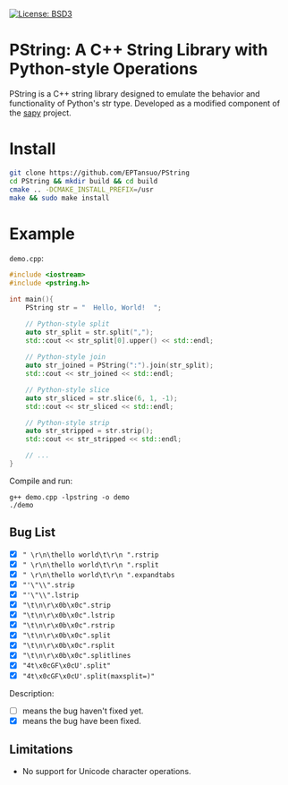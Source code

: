 [![License: BSD3](https://img.shields.io/badge/License-BSD3-yellow.svg)](https://opensource.org/licenses/bsd-3-clause)

# PString: A C++ String Library with Python-style Operations

PString is a C++ string library designed to emulate the behavior and functionality of Python's str type. Developed as a modified component of the [sapy](https://github.com/CairBin/sapy)
project.


# Install
```sh
git clone https://github.com/EPTansuo/PString
cd PString && mkdir build && cd build
cmake .. -DCMAKE_INSTALL_PREFIX=/usr
make && sudo make install 
```

# Example
`demo.cpp`:
```cpp
#include <iostream>
#include <pstring.h>

int main(){
    PString str = "  Hello, World!  ";

    // Python-style split
    auto str_split = str.split(",");
    std::cout << str_split[0].upper() << std::endl;
    
    // Python-style join
    auto str_joined = PString(":").join(str_split);
    std::cout << str_joined << std::endl;

    // Python-style slice
    auto str_sliced = str.slice(6, 1, -1);
    std::cout << str_sliced << std::endl;

    // Python-style strip
    auto str_stripped = str.strip();
    std::cout << str_stripped << std::endl;

    // ...
}
```
Compile and run:
```
g++ demo.cpp -lpstring -o demo
./demo
```

## Bug List 
- [x] `" \r\n\thello world\t\r\n ".rstrip`
- [x] `" \r\n\thello world\t\r\n ".rsplit`
- [x] `" \r\n\thello world\t\r\n ".expandtabs`
- [x] `"'\"\\".strip`
- [x] `"'\"\\".lstrip`
- [x] `"\t\n\r\x0b\x0c".strip`
- [x] `"\t\n\r\x0b\x0c".lstrip`
- [x] `"\t\n\r\x0b\x0c".rstrip`
- [x] `"\t\n\r\x0b\x0c".split`
- [x] `"\t\n\r\x0b\x0c".rsplit`
- [x] `"\t\n\r\x0b\x0c".splitlines`
- [x] `"4t\x0cGF\x0cU'.split"`
- [x] `"4t\x0cGF\x0cU'.split(maxsplit=)"`

Description:
- [ ] means the bug haven't fixed yet.
- [x] means the bug have been fixed.

## Limitations

- No support for Unicode character operations.


